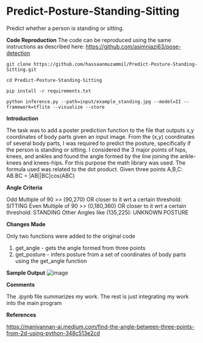 # Predict-Posture-Standing-Sitting
Predict whether a person is standing or sitting.

**Code Reproduction**
The code can be reproduced using the same instructions as described here: https://github.com/asimniazi63/pose-detection

```
git clone https://github.com/hassaanmuzammil/Predict-Posture-Standing-Sitting.git
```
```
cd Predict-Posture-Standing-Sitting
```
```
pip install -r requirements.txt
```
```
python inference.py --path=input/example_standing.jpg --model=II --framework=tflite --visualize --store
```

**Introduction**

The task was to add a poster prediction function to the file that outputs x,y coordinates of body parts given an input image.
From the (x,y) coordinates of several body parts, I was required to predict the posture, specifically if the person is standing or sitting.
I considered the 3 major points of hips, knees, and ankles and found the angle formed by the line joining the ankle-knees and knees-hips. 
For this purpose the math library was used. The formula used was related to the dot product. Given three points A,B,C: AB.BC = |AB||BC|cos(ABC)

**Angle Criteria**

Odd Multiple of 90 >> (90,270) OR closer to it wrt a certain threshold: SITTING
Even Multiple of 90 >> (0,180,360) OR closer to it wrt a certain threshold: STANDING
Other Angles like (135,225): UNKNOWN POSTURE

**Changes Made**

Only two functions were added to the original code
1) get_angle - gets the angle formed from three points
2) get_posture - infers posture from a set of coordinates of body parts using the get_angle function

**Sample Output**
![image](https://user-images.githubusercontent.com/52124348/125157839-9fee6480-e186-11eb-8fb0-2fb8911be9dd.png)

**Comments**

The .ipynb file summarizes my work. The rest is just integrating my work into the main program

**References**

https://manivannan-ai.medium.com/find-the-angle-between-three-points-from-2d-using-python-348c513e2cd
